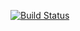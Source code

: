 [![Build Status](https://travis-ci.org/endofhome/bandage.svg?branch=master)](https://travis-ci.org/endofhome/bandage)
